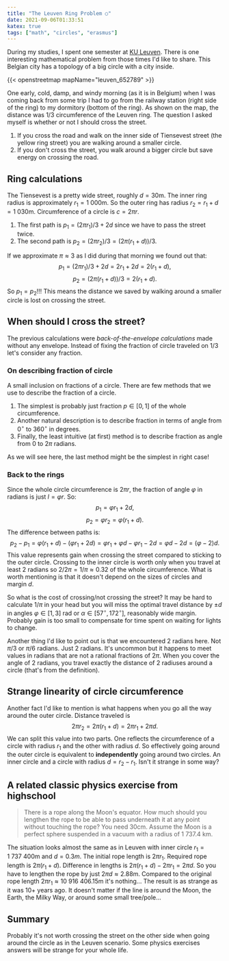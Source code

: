 ```yaml
---
title: "The Leuven Ring Problem ○"
date: 2021-09-06T01:33:51
katex: true
tags: ["math", "circles", "erasmus"]
---
```


During my studies, I spent one semester at [KU Leuven](https://www.kuleuven.be/english/).
There is one interesting mathematical problem from those times I'd like to share.
This Belgian city has a topology of a big circle with a city inside.

{{< openstreetmap mapName="leuven_652789" >}}

One early, cold, damp, and windy morning (as it is in Belgium) when I was coming back from some trip I had to go from the railway station (right side of the ring) to my dormitory (bottom of the ring).
As shown on the map, the distance was 1/3 circumference of the Leuven ring.
The question I asked myself is whether or not I should cross the street.

1. If you cross the road and walk on the inner side of Tiensevest street (the yellow ring street) you are walking around a smaller circle.
2. If you don't cross the street, you walk around a bigger circle but save energy on crossing the road.

## Ring calculations

The Tiensevest is a pretty wide street, roughly $d = 30$m.
The inner ring radius is approximately $r_1 = 1\ 000$m.
So the outer ring has radius $r_2 = r_1 + d = 1\ 030$m.
Circumference of a circle is $c = 2\pi r$.

1. The first path is $p_1 = (2\pi r_1) / 3 + 2 d$ since we have to pass the street twice.
2. The second path is $p_2 = (2\pi r_2) / 3 = (2\pi (r_1 + d)) / 3$.

If we approximate $\pi \approx 3$ as I did during that morning we found out that:
$$
p_1 = (2\pi r_1) / 3 + 2 d = 2r_1 + 2d =  2 (r_1 + d),
$$
$$
p_2 = (2\pi (r_1 + d)) / 3 = 2 (r_1 + d).
$$
So $p_1 = p_2$!!!
This means the distance we saved by walking around a smaller circle is lost on crossing the street.

## When should I cross the street?

The previous calculations were _back-of-the-envelope calculations_ made without any envelope.
Instead of fixing the fraction of circle traveled on 1/3 let's consider any fraction.

### On describing fraction of circle

A small inclusion on fractions of a circle.
There are few methods that we use to describe the fraction of a circle.

1. The simplest is probably just fraction $p \in [0, 1]$ of the whole circumference.
2. Another natural description is to describe fraction in terms of angle from $0^\circ$ to $360^\circ$ in degrees.
3. Finally, the least intuitive (at first) method is to describe fraction as angle from $0$ to $2\pi$ radians.

As we will see here, the last method might be the simplest in right case!

### Back to the rings

Since the whole circle circumference is $2\pi r$, the fraction of angle $\varphi$ in radians is just $l = \varphi r$.
So:
$$
p_1 = \varphi r_1 + 2d,
$$
$$
p_2 = \varphi r_2 = \varphi (r_1 + d).
$$
The difference between paths is:
$$
p_2 - p_1 = \varphi (r_1 + d) - (\varphi r_1 + 2d) = \varphi r_1 + \varphi d - \varphi r_1 - 2d =  \varphi d - 2d = (\varphi - 2) d.
$$
This value represents gain when crossing the street compared to sticking to the outer circle.
Crossing to the inner circle is worth only when you travel at least 2 radians so $2 / 2\pi = 1/ \pi \approx 0.32$ of the whole circumference.
What is worth mentioning is that it doesn't depend on the sizes of circles and margin $d$.

So what is the cost of crossing/not crossing the street?
It may be hard to calculate $1/\pi$ in your head but you will miss the optimal travel distance by $\pm d$ in angles $\varphi \in [1, 3]$ rad or $\alpha \in [57 ^\circ , 172^\circ]$, reasonably wide margin.
Probably gain is too small to compensate for time spent on waiting for lights to change.

Another thing I'd like to point out is that we encountered 2 radians here.
Not $\pi/3$ or $\pi/6$ radians.
Just 2 radians.
It's uncommon but it happens to meet values in radians that are not a rational fractions of $2\pi$.
When you cover the angle of 2 radians, you travel exactly the distance of 2 radiuses around a circle (that's from the definition).

## Strange linearity of circle circumference

Another fact I'd like to mention is what happens when you go all the way around the outer circle.
Distance traveled is
$$
2 \pi r_2 = 2 \pi (r_1 + d) = 2\pi r_1 + 2\pi d.
$$
We can split this value into two parts.
One reflects the circumference of a circle with radius $r_1$ and the other with radius $d$.
So effectively going around the outer circle is equivalent to **independently** going around two circles.
An inner circle and a circle with radius $d = r_2 - r_1$.
Isn't it strange in some way?

## A related classic physics exercise from highschool

> There is a rope along the Moon's equator. How much should you lengthen the rope to be able to pass underneath it at any point without touching the rope? You need 30cm. Assume the Moon is a perfect sphere suspended in a vacuum with a radius of 1 737.4 km.

The situation looks almost the same as in Leuven with inner circle $r_1 = 1\ 737\ 400$m and $d = 0.3 m$.
The initial rope length is $2\pi r_1$.
Required rope length is $2\pi (r_1 + d)$.
Difference in lengths is $2\pi (r_1 + d) - 2\pi r_1 = 2\pi d$.
So you have to lengthen the rope by just $2\pi d \approx 2.88$m.
Compared to the original rope length $2\pi r_1 \approx 10\ 916\ 406.15$m it's nothing...
The result is as strange as it was 10+ years ago.
It doesn't matter if the line is around the Moon, the Earth, the Milky Way, or around some small tree/pole...

## Summary

Probably it's not worth crossing the street on the other side when going around the circle as in the Leuven scenario.
Some physics exercises answers will be strange for your whole life.
